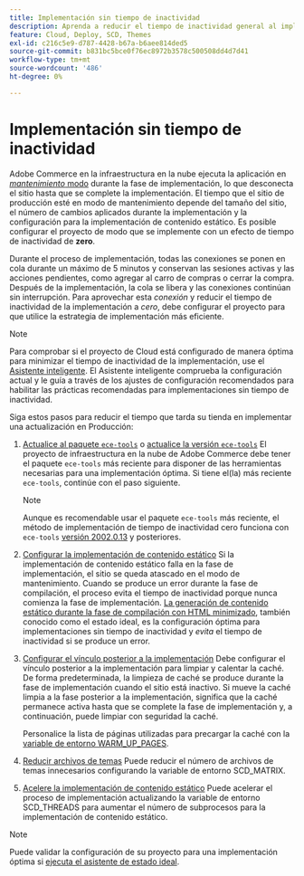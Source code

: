 ```yaml
---
title: Implementación sin tiempo de inactividad
description: Aprenda a reducir el tiempo de inactividad general al implementar Adobe Commerce en proyectos de infraestructura en la nube.
feature: Cloud, Deploy, SCD, Themes
exl-id: c216c5e9-d787-4428-b67a-b6aee814ded5
source-git-commit: b831bc5bce0f76ec8972b3578c500508dd4d7d41
workflow-type: tm+mt
source-wordcount: '486'
ht-degree: 0%

---
```


# Implementación sin tiempo de inactividad

Adobe Commerce en la infraestructura en la nube ejecuta la aplicación en [_mantenimiento_ modo](https://experienceleague.adobe.com/docs/commerce-operations/configuration-guide/setup/application-modes.html?lang=es#production-mode) durante la fase de implementación, lo que desconecta el sitio hasta que se complete la implementación. El tiempo que el sitio de producción esté en modo de mantenimiento depende del tamaño del sitio, el número de cambios aplicados durante la implementación y la configuración para la implementación de contenido estático. Es posible configurar el proyecto de modo que se implemente con un efecto de tiempo de inactividad de **zero**.

Durante el proceso de implementación, todas las conexiones se ponen en cola durante un máximo de 5 minutos y conservan las sesiones activas y las acciones pendientes, como agregar al carro de compras o cerrar la compra. Después de la implementación, la cola se libera y las conexiones continúan sin interrupción. Para aprovechar esta _conexión_ y reducir el tiempo de inactividad de la implementación a _cero_, debe configurar el proyecto para que utilice la estrategia de implementación más eficiente.

>[!NOTE]
>
>Para comprobar si el proyecto de Cloud está configurado de manera óptima para minimizar el tiempo de inactividad de la implementación, use el [Asistente inteligente](smart-wizards.md). El Asistente inteligente comprueba la configuración actual y le guía a través de los ajustes de configuración recomendados para habilitar las prácticas recomendadas para implementaciones sin tiempo de inactividad.

Siga estos pasos para reducir el tiempo que tarda su tienda en implementar una actualización en Producción:

1. [Actualice al paquete `ece-tools`](../dev-tools/install-package.md) o [actualice la versión `ece-tools`](../dev-tools/update-package.md)
El proyecto de infraestructura en la nube de Adobe Commerce debe tener el paquete `ece-tools` más reciente para disponer de las herramientas necesarias para una implementación óptima. Si tiene el(la) más reciente `ece-tools`, continúe con el paso siguiente.

   >[!NOTE]
   >
   >Aunque es recomendable usar el paquete `ece-tools` más reciente, el método de implementación de tiempo de inactividad cero funciona con `ece-tools` [versión 2002.0.13](../release-notes/cloud-release-archive.md#v2002013) y posteriores.

1. [Configurar la implementación de contenido estático](static-content.md)
Si la implementación de contenido estático falla en la fase de implementación, el sitio se queda atascado en el modo de mantenimiento. Cuando se produce un error durante la fase de compilación, el proceso evita el tiempo de inactividad porque nunca comienza la fase de implementación. [La generación de contenido estático durante la fase de compilación con HTML minimizado](static-content.md#setting-the-scd-on-build), también conocido como el estado ideal, es la configuración óptima para implementaciones sin tiempo de inactividad y _evita_ el tiempo de inactividad si se produce un error.

1. [Configurar el vínculo posterior a la implementación](../application/hooks-property.md)
Debe configurar el vínculo posterior a la implementación para limpiar y calentar la caché. De forma predeterminada, la limpieza de caché se produce durante la fase de implementación cuando el sitio está inactivo. Si mueve la caché limpia a la fase posterior a la implementación, significa que la caché permanece activa hasta que se complete la fase de implementación y, a continuación, puede limpiar con seguridad la caché.

   Personalice la lista de páginas utilizadas para precargar la caché con la [variable de entorno WARM_UP_PAGES](../environment/variables-post-deploy.md#warmuppages).

1. [Reducir archivos de temas](../environment/variables-deploy.md#scdmatrix)
Puede reducir el número de archivos de temas innecesarios configurando la variable de entorno SCD\_MATRIX.

1. [Acelere la implementación de contenido estático](../environment/variables-deploy.md#scdthreads)
Puede acelerar el proceso de implementación actualizando la variable de entorno SCD\_THREADS para aumentar el número de subprocesos para la implementación de contenido estático.

>[!NOTE]
>
>Puede validar la configuración de su proyecto para una implementación óptima si [ejecuta el asistente de estado ideal](smart-wizards.md#verifying-an-ideal-configuration).
